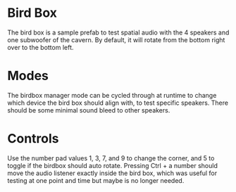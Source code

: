 # Bird Box
The bird box is a sample prefab to test spatial audio with the 4 speakers and one subwoofer of the cavern. By default, it will rotate from the bottom right over to the bottom left.

# Modes

The birdbox manager mode can be cycled through at runtime to change which device the bird box should align with, to test specific speakers. There should be some minimal sound bleed to other speakers.

# Controls

Use the number pad values 1, 3, 7, and 9 to change the corner, and 5 to toggle if the birdbox should auto rotate. Pressing Ctrl + a number should move the audio listener exactly inside the bird box, which was useful for testing at one point and time but maybe is no longer needed.